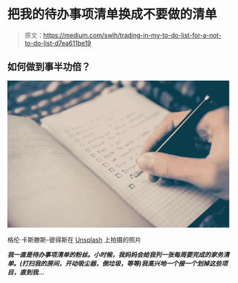 # 把我的待办事项清单换成不要做的清单

> 原文：<https://medium.com/swlh/trading-in-my-to-do-list-for-a-not-to-do-list-d7ea611be19>

## 如何做到事半功倍？

![](img/e5e4aaf8e7851ca5ba655bcc9b121cb9.png)

格伦·卡斯滕斯-彼得斯在 [Unsplash](https://unsplash.com/search/photos/list?utm_source=unsplash&utm_medium=referral&utm_content=creditCopyText) 上拍摄的照片

***我一直是待办事项清单的粉丝。小时候，我妈妈会给我列一张每周要完成的家务清单。(打扫我的房间，开动吸尘器，倒垃圾，等等)我高兴地一个接一个划掉这些项目，直到我…***
